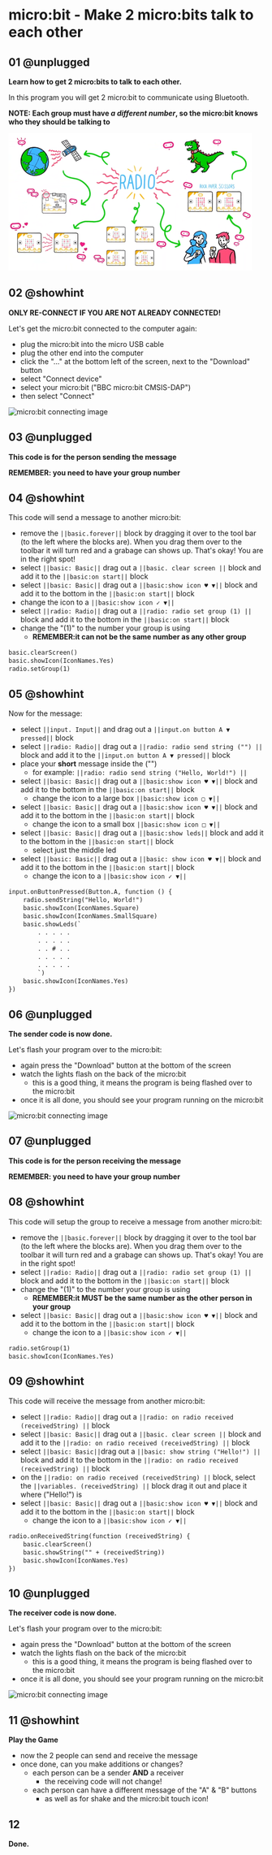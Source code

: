 # micro:bit - Make 2 micro:bits talk to each other

## 01 @unplugged

**Learn how to get 2 micro:bits to talk to each other.**

In this program you will get 2 micro:bit to communicate using Bluetooth.

**NOTE: Each group must have *a different number*, so the micro:bit knows who they should be talking to**

![micro:bit adding game](https://raw.githubusercontent.com/Mr-Coxall/Microbit-Christmas-Decoration/master/docs/static/micro_bit_radio.png)

## 02 @showhint

**ONLY RE-CONNECT IF YOU ARE NOT ALREADY CONNECTED!**

Let's get the micro:bit connected to the computer again:
- plug the micro:bit into the micro USB cable
- plug the other end into the computer
- click the "..." at the bottom left of the screen, next to the "Download" button
- select "Connect device"
- select your micro:bit ("BBC micro:bit CMSIS-DAP")
- then select "Connect"

![micro:bit connecting image](https://raw.githubusercontent.com/Mr-Coxall/Microbit-Christmas-Decoration/master/docs/static/pair.png)

## 03 @unplugged

**This code is for the person sending the message**

**REMEMBER: you need to have your group number**

## 04 @showhint

This code will send a message to another micro:bit:
- remove the ``||basic.forever||`` block by dragging it over to the tool bar (to the left where the blocks are). When you drag them over to the toolbar it will turn red and a grabage can shows up. That's okay! You are in the right spot!
- select ``||basic: Basic||`` drag out a ``||basic. clear screen ||`` block and add it to the ``||basic:on start||`` block
- select ``||basic: Basic||`` drag out a ``||basic:show icon ♥ ▼||`` block and add it to the bottom in the ``||basic:on start||`` block
- change the icon to a ``||basic:show icon ✓ ▼||``
- select ``||radio: Radio||`` drag out a ``||radio: radio set group (1) ||`` block and add it to the bottom in the ``||basic:on start||`` block
- change the "(1)" to the number your group is using
  - **REMEMBER:it can not be the same number as any other group**

```blocks
basic.clearScreen()
basic.showIcon(IconNames.Yes)
radio.setGroup(1)
```

## 05 @showhint

Now for the message:
- select ``||input. Input||`` and drag out a ``||input.on button A ▼ pressed||`` block
- select ``||radio: Radio||`` drag out a ``||radio: radio send string ("") ||`` block and add it to the ``||input.on button A ▼ pressed||`` block
- place your **short** message inside the ("")
  - for example: ``||radio: radio send string ("Hello, World!") ||``
- select ``||basic: Basic||`` drag out a ``||basic:show icon ♥ ▼||`` block and add it to the bottom in the ``||basic:on start||`` block
  - change the icon to a large box ``||basic:show icon ▢ ▼||``
- select ``||basic: Basic||`` drag out a ``||basic:show icon ♥ ▼||`` block and add it to the bottom in the ``||basic:on start||`` block
  - change the icon to a small box ``||basic:show icon □ ▼||``
- select ``||basic: Basic||`` drag out a ``||basic:show leds||`` block and add it to the bottom in the ``||basic:on start||`` block
  - select just the middle led
- select ``||basic: Basic||`` drag out a ``||basic: show icon ♥ ▼||`` block and add it to the bottom in the ``||basic:on start||`` block
  - change the icon to a ``||basic:show icon ✓ ▼||``

```blocks
input.onButtonPressed(Button.A, function () {
    radio.sendString("Hello, World!")
    basic.showIcon(IconNames.Square)
    basic.showIcon(IconNames.SmallSquare)
    basic.showLeds(`
        . . . . .
        . . . . .
        . . # . .
        . . . . .
        . . . . .
        `)
    basic.showIcon(IconNames.Yes)
})
```

## 06 @unplugged

**The sender code is now done.**

Let's flash your program over to the micro:bit:
- again press the "Download" button at the bottom of the screen
- watch the lights flash on the back of the micro:bit
  - this is a good thing, it means the program is being flashed over to the micro:bit
- once it is all done, you should see your program running on the micro:bit

![micro:bit connecting image](https://raw.githubusercontent.com/Mr-Coxall/Microbit-Christmas-Decoration/master/docs/static/flashing.png)

## 07 @unplugged

**This code is for the person receiving the message**

**REMEMBER: you need to have your group number**

## 08 @showhint

This code will setup the group to receive a message from another micro:bit:
- remove the ``||basic.forever||`` block by dragging it over to the tool bar (to the left where the blocks are). When you drag them over to the toolbar it will turn red and a grabage can shows up. That's okay! You are in the right spot!
- select ``||radio: Radio||`` drag out a ``||radio: radio set group (1) ||`` block and add it to the bottom in the ``||basic:on start||`` block
- change the "(1)" to the number your group is using
  - **REMEMBER:it MUST be the same number as the other person in your group**
- select ``||basic: Basic||`` drag out a ``||basic:show icon ♥ ▼||`` block and add it to the bottom in the ``||basic:on start||`` block
  - change the icon to a ``||basic:show icon ✓ ▼||``

```blocks
radio.setGroup(1)
basic.showIcon(IconNames.Yes)
```

## 09 @showhint

This code will receive the message from another micro:bit:
- select ``||radio: Radio||`` drag out a ``||radio: on radio received (receivedString) ||`` block
- select ``||basic: Basic||`` drag out a ``||basic. clear screen ||`` block and add it to the ``||radio: on radio received (receivedString) ||`` block
- select ``||basic: Basic||``drag out a ``||basic: show string ("Hello!") ||`` block and add it to the bottom in the ``||radio: on radio received (receivedString) ||`` block
- on the ``||radio: on radio received (receivedString) ||`` block, select the ``||variables. (receivedString) ||`` block drag it out and place it where ("Hello!") is
- select ``||basic: Basic||`` drag out a ``||basic:show icon ♥ ▼||`` block and add it to the bottom in the ``||basic:on start||`` block
  - change the icon to a ``||basic:show icon ✓ ▼||``

```blocks
radio.onReceivedString(function (receivedString) {
    basic.clearScreen()
    basic.showString("" + (receivedString))
    basic.showIcon(IconNames.Yes)
})
```

## 10 @unplugged

**The receiver code is now done.**

Let's flash your program over to the micro:bit:
- again press the "Download" button at the bottom of the screen
- watch the lights flash on the back of the micro:bit
  - this is a good thing, it means the program is being flashed over to the micro:bit
- once it is all done, you should see your program running on the micro:bit

![micro:bit connecting image](https://raw.githubusercontent.com/Mr-Coxall/Microbit-Christmas-Decoration/master/docs/static/flashing.png)

## 11 @showhint

**Play the Game**

- now the 2 people can send and receive the message
- once done, can you make additions or changes?
  - each person can be a sender **AND** a receiver
    - the receiving code will not change!
  - each person can have a different message of the "A" & "B" buttons
    - as well as for shake and the micro:bit touch icon!

## 12

**Done.**
